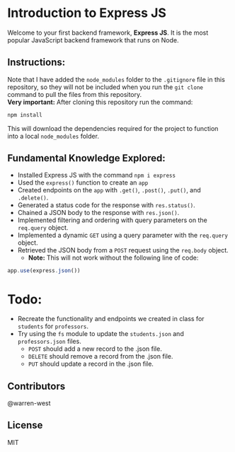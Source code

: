 # Introduction to Express JS
Welcome to your first backend framework, **Express JS**.
It is the most popular JavaScript backend framework that runs on Node.

## Instructions:
Note that I have added the `node_modules` folder to the `.gitignore` file in this repository, so they will not be included when you run the `git clone` command to pull the files from this repository.<br>
**Very important:** After cloning this repository run the command:
```bash
npm install
```
This will download the dependencies required for the project to function into a local `node_modules` folder.

## Fundamental Knowledge Explored:
- Installed Express JS with the command `npm i express`
- Used the `express()` function to create an `app`
- Created endpoints on the `app` with `.get()`, `.post()`, `.put()`, and `.delete()`.
- Generated a status code for the response with `res.status()`.
- Chained a JSON body to the response with `res.json()`.
- Implemented filtering and ordering with query parameters on the `req.query` object.
- Implemented a dynamic `GET` using a query parameter with the `req.query` object.
- Retrieved the JSON body from a `POST` request using the `req.body` object.
    - **Note:** This will not work without the following line of code:
```javascript
app.use(express.json())
```

# Todo:
- Recreate the functionality and endpoints we created in class for `students` for `professors`.
- Try using the `fs` module to update the `students.json` and `professors.json` files.
    - `POST` should add a new record to the .json file.
    - `DELETE` should remove a record from the .json file.
    - `PUT` should update a record in the .json file.

## Contributors
@warren-west

## License
MIT